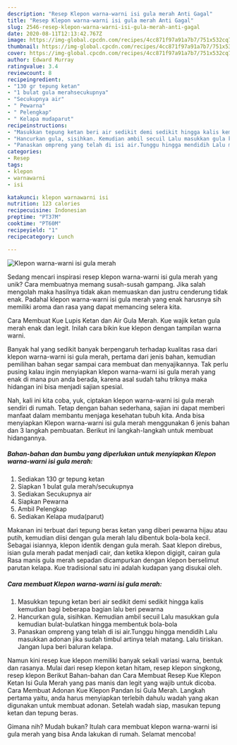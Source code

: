 ```yaml
---
description: "Resep Klepon warna-warni isi gula merah Anti Gagal"
title: "Resep Klepon warna-warni isi gula merah Anti Gagal"
slug: 2546-resep-klepon-warna-warni-isi-gula-merah-anti-gagal
date: 2020-08-11T12:13:42.767Z
image: https://img-global.cpcdn.com/recipes/4cc871f97a91a7b7/751x532cq70/klepon-warna-warni-isi-gula-merah-foto-resep-utama.jpg
thumbnail: https://img-global.cpcdn.com/recipes/4cc871f97a91a7b7/751x532cq70/klepon-warna-warni-isi-gula-merah-foto-resep-utama.jpg
cover: https://img-global.cpcdn.com/recipes/4cc871f97a91a7b7/751x532cq70/klepon-warna-warni-isi-gula-merah-foto-resep-utama.jpg
author: Edward Murray
ratingvalue: 3.4
reviewcount: 8
recipeingredient:
- "130 gr tepung ketan"
- "1 bulat gula merahsecukupnya"
- "Secukupnya air"
- " Pewarna"
- " Pelengkap"
- " Kelapa mudaparut"
recipeinstructions:
- "Masukkan tepung ketan beri air sedikit demi sedikit hingga kalis kemudian bagi beberapa bagian lalu beri pewarna"
- "Hancurkan gula, sisihkan. Kemudian ambil secuil Lalu masukkan gula kemudian bulat-bulatkan hingga membentuk bola-bola"
- "Panaskan ompreng yang telah di isi air.Tunggu hingga mendidih Lalu masukkan adonan jika sudah timbul artinya telah matang. Lalu tiriskan. Jangan lupa beri baluran kelapa."
categories:
- Resep
tags:
- klepon
- warnawarni
- isi

katakunci: klepon warnawarni isi 
nutrition: 123 calories
recipecuisine: Indonesian
preptime: "PT37M"
cooktime: "PT60M"
recipeyield: "1"
recipecategory: Lunch

---
```



![Klepon warna-warni isi gula merah](https://img-global.cpcdn.com/recipes/4cc871f97a91a7b7/751x532cq70/klepon-warna-warni-isi-gula-merah-foto-resep-utama.jpg)

Sedang mencari inspirasi resep klepon warna-warni isi gula merah yang unik? Cara membuatnya memang susah-susah gampang. Jika salah mengolah maka hasilnya tidak akan memuaskan dan justru cenderung tidak enak. Padahal klepon warna-warni isi gula merah yang enak harusnya sih memiliki aroma dan rasa yang dapat memancing selera kita.

Cara Membuat Kue Lupis Ketan dan Air Gula Merah. Kue wajik ketan gula merah enak dan legit. Inilah cara bikin kue klepon dengan tampilan warna warni.

Banyak hal yang sedikit banyak berpengaruh terhadap kualitas rasa dari klepon warna-warni isi gula merah, pertama dari jenis bahan, kemudian pemilihan bahan segar sampai cara membuat dan menyajikannya. Tak perlu pusing kalau ingin menyiapkan klepon warna-warni isi gula merah yang enak di mana pun anda berada, karena asal sudah tahu triknya maka hidangan ini bisa menjadi sajian spesial.


Nah, kali ini kita coba, yuk, ciptakan klepon warna-warni isi gula merah sendiri di rumah. Tetap dengan bahan sederhana, sajian ini dapat memberi manfaat dalam membantu menjaga kesehatan tubuh kita. Anda bisa menyiapkan Klepon warna-warni isi gula merah menggunakan 6 jenis bahan dan 3 langkah pembuatan. Berikut ini langkah-langkah untuk membuat hidangannya.

<!--inarticleads1-->

##### Bahan-bahan dan bumbu yang diperlukan untuk menyiapkan Klepon warna-warni isi gula merah:

1. Sediakan 130 gr tepung ketan
1. Siapkan 1 bulat gula merah/secukupnya
1. Sediakan Secukupnya air
1. Siapkan  Pewarna
1. Ambil  Pelengkap
1. Sediakan  Kelapa muda(parut)


Makanan ini terbuat dari tepung beras ketan yang diberi pewarna hijau atau putih, kemudian diisi dengan gula merah lalu dibentuk bola-bola kecil. Sebagai isiannya, klepon identik dengan gula merah. Saat klepon direbus, isian gula merah padat menjadi cair, dan ketika klepon digigit, cairan gula Rasa manis gula merah sepadan dicampurkan dengan klepon berselimut parutan kelapa. Kue tradisional satu ini adalah kudapan yang disukai oleh. 

<!--inarticleads2-->

##### Cara membuat Klepon warna-warni isi gula merah:

1. Masukkan tepung ketan beri air sedikit demi sedikit hingga kalis kemudian bagi beberapa bagian lalu beri pewarna
1. Hancurkan gula, sisihkan. Kemudian ambil secuil Lalu masukkan gula kemudian bulat-bulatkan hingga membentuk bola-bola
1. Panaskan ompreng yang telah di isi air.Tunggu hingga mendidih Lalu masukkan adonan jika sudah timbul artinya telah matang. Lalu tiriskan. Jangan lupa beri baluran kelapa.


Namun kini resep kue klepon memiliki banyak sekali variasi warna, bentuk dan rasanya. Mulai dari resep klepon ketan hitam, resep klepon singkong, resep klepon Berikut Bahan-bahan dan Cara Membuat Resep Kue Klepon Ketan Isi Gula Merah yang pas manis dan legit yang wajib untuk dicoba. Cara Membuat Adonan Kue Klepon Pandan Isi Gula Merah. Langkah pertama yaitu, anda harus menyiapkan terlebih dahulu wadah yang akan digunakan untuk membuat adonan. Setelah wadah siap, masukan tepung ketan dan tepung beras. 

Gimana nih? Mudah bukan? Itulah cara membuat klepon warna-warni isi gula merah yang bisa Anda lakukan di rumah. Selamat mencoba!
